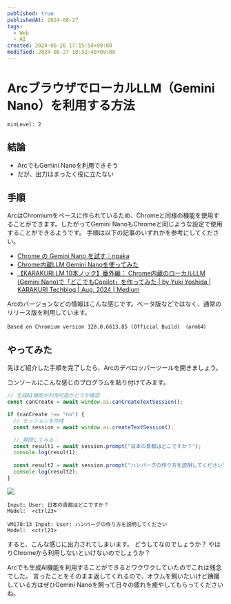 ```yaml
---
published: true
publishedAt: 2024-08-27
tags:
  - Web
  - AI
created: 2024-06-26 17:15:54+09:00
modified: 2024-08-27 10:32:48+09:00
---
```


# ArcブラウザでローカルLLM（Gemini Nano）を利用する方法

```table-of-contents
minLevel: 2
```

## 結論

- ArcでもGemini Nanoを利用できそう
- だが、出力はまったく役に立たない

## 手順

ArcはChromiumをベースに作られているため、Chromeと同様の機能を使用することができます。したがってGemini NanoもChromeと同じような設定で使用することができるようです。
手順は以下の記事のいずれかを参考にしてください。

- [Chrome の Gemini Nano を試す｜npaka](https://note.com/npaka/n/n17176250330e)
- [Chrome内蔵LLM Gemini Nanoを使ってみた](https://zenn.dev/the_exile/articles/chrome-gemini-nano)
- [【KARAKURI LM 10本ノック】番外編： Chrome内蔵のローカルLLM (Gemini Nano)で「どこでもCopilot」を作ってみた | by Yuki Yoshida | KARAKURI Techblog | Aug, 2024 | Medium](https://medium.com/karakuri/karakuri-lm-10%E6%9C%AC%E3%83%8E%E3%83%83%E3%82%AF-%E7%95%AA%E5%A4%96%E7%B7%A8-chrome%E5%86%85%E8%94%B5%E3%81%AE%E3%83%AD%E3%83%BC%E3%82%AB%E3%83%ABllm%E3%81%A7-%E3%81%A9%E3%81%93%E3%81%A7%E3%82%82copilot-%E3%82%92%E4%BD%9C%E3%81%A3%E3%81%A6%E3%81%BF%E3%81%9F-384da92c6080)

Arcのバージョンなどの情報はこんな感じです。ベータ版などではなく、通常のリリース版を利用しています。

```
Based on Chromium version 128.0.6613.85 (Official Build) （arm64）
```

## やってみた

先ほど紹介した手順を完了したら、Arcのデベロッパーツールを開きましょう。

コンソールにこんな感じのプログラムを貼り付けてみます。

```js
// 生成AI機能が利用可能かどうか確認
const canCreate = await window.ai.canCreateTextSession();

if (canCreate !== "no") {
  // セッションを作成
  const session = await window.ai.createTextSession();

  // 質問してみる：
  const result1 = await session.prompt("日本の首都はどこですか？");
  console.log(result1);
  
  const result2 = await session.prompt("ハンバーグの作り方を説明してください");
  console.log(result2);
}
```

![](スクリーンショット%202024-08-27%2010.21.47.png)

```
Input: User: 日本の首都はどこですか？
Model:  <ctrl23>

VM170:13 Input: User: ハンバーグの作り方を説明してください
Model:  <ctrl23>
```

すると、こんな感じに出力されてしまいます。
どうしてなのでしょうか？ やはりChromeから利用しないといけないのでしょうか？

Arcでも生成AI機能を利用することができるとワクワクしていたのでこれは残念でした。
言ったことをそのまま返してくれるので、オウムを飼いたいけど躊躇している方はぜひGemini Nanoを飼って日々の疲れを癒やしてもらってくださいね。
